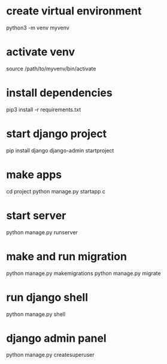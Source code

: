 # create virtual environment

python3 -m venv myvenv

# activate venv

source /path/to/myvenv/bin/activate

# install dependencies

pip3 install -r requirements.txt

# start django project

pip install django
django-admin startproject <projectname>

# make apps

cd project
python manage.py startapp <appname>c

# start server

python manage.py runserver

# make and run migration

python manage.py makemigrations
python manage.py migrate

# run django shell

python manage.py shell

# django admin panel

python manage.py createsuperuser
